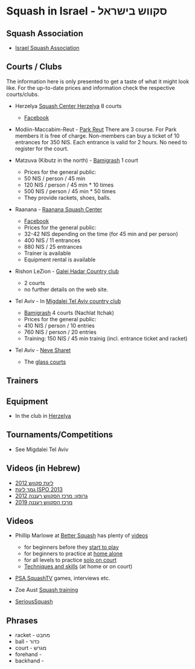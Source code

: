# Squash in Israel - סקווש בישראל


## Squash Association

* [Israel Squash Association](https://www.squashisrael.co.il/)

## Courts / Clubs

The information here is only presented to get a taste of what it might look like. For the up-to-date prices and information
check the respective courts/clubs.

* Herzelya [Squash Center Herzelya](https://squash-il.co.il/) 8 courts
    * [Facebook](https://www.facebook.com/israelsquash)

* Modiin-Maccabim-Reut - [Park Reut](https://www.reutpark.co.il/article.aspx?id=62423&catid=62419)
There are 3 course. For Park members it is free of charge. Non-members can buy a ticket of 10 entrances for 350 NIS.
Each entrance is valid for 2 hours. No need to register for the court.

* Matzuva (Kibutz in the north) - [Bamigrash](http://www.bamigrash.com/) 1 court
    * Prices for the general public:
    * 50 NIS / person / 45 min
    * 120 NIS / person / 45 min * 10 times
    * 500 NIS / person / 45 min * 50 times
    * They provide rackets, shoes, balls.

* Raanana - [Raanana Squash Center](https://www.raanana.muni.il/SquashComplex/Pages/default.aspx)
    * [Facebook](https://www.facebook.com/raananasquash)
    * Prices for the general public:
    * 32-42 NIS depending on the time (for 45 min and per person)
    * 400 NIS / 11 entrances
    * 880 NIS / 25 entrances
    * Trainer is available
    * Equipment rental is available

* Rishon LeZion - [Galei Hadar Country club](https://countryclub.co.il/%d7%a1%d7%a7%d7%95%d7%95%d7%a9/)
    * 2 courts
    * no further details on the web site.

* Tel Aviv - In [Migdalei Tel Aviv country club](https://countrymtlv.co.il/%d7%9e%d7%95%d7%a2%d7%93%d7%95%d7%9f-%d7%94%d7%a1%d7%a7%d7%95%d7%95%d7%a9/)
    * [Bamigrash](http://www.bamigrash.com/) 4 courts (Nachlat Itchak)
    * Prices for the general public:
    * 410 NIS / person / 10 entries
    * 760 NIS / person / 20 entries
    * Training: 150 NIS / 45 min trainig (incl. entrance ticket and racket)

* Tel Aviv - [Neve Sharet](https://www.tel-aviv.gov.il/Residents/CommunityAndSports/Pages/NeveSharet.aspx?IccID=64)
    * The [glass courts](https://www.squashisrael.co.il/glasscourtstlv)


## Trainers

## Equipment

* In the club in [Herzelya](https://squash-il.co.il/shop/category/)

## Tournaments/Competitions

* See Migdalei Tel Aviv

## Videos (in Hebrew)

* [ליגת סקווש 2012](https://www.youtube.com/watch?v=ve5B8vNLNa4)
* [גמר ליגת ISPO 2013](https://www.youtube.com/watch?v=lt7rJnQj2k8)
* [גרופון: מרכז הסקווש רעננה 2012](https://www.youtube.com/watch?v=HEKurjId-2M)
* [מרכז הסקווש רעננה 2019](https://www.youtube.com/watch?v=OMcd3gGZubQ)

## Videos

* Phillip Marlowe at [Better Squash](https://bettersquash.com/) has plenty of [videos](https://www.youtube.com/c/BetterSquash)
    * for beginners before they [start to play](https://www.youtube.com/playlist?list=PLSlfdwgI6MBnjp_EyyTy_wl6mGHMZdHxn)
    * for beginners to practice at [home alone](https://www.youtube.com/playlist?list=PLSlfdwgI6MBmhV6rF6FY15i5BkFeN-pb9)
    * for all levels to practice [solo on court](https://www.youtube.com/playlist?list=PLSlfdwgI6MBnMQXTTQDwH5DihTEclAQrX)
    * [Techniques and skills](https://www.youtube.com/playlist?list=PLSlfdwgI6MBmNN0Fu-1ip65P_AzRwxMTW) (at home or on court)

* [PSA SquashTV](https://www.youtube.com/psasquashtv) games, interviews etc.

* Zoe Aust [Squash training](https://www.youtube.com/playlist?list=PLcQhbSS33kOfc4Eu_JjT6Cmz7sqlzFrFI)

* [SeriousSquash](https://www.youtube.com/c/SeriousSquash)

## Phrases

* racket - מחבט
* ball - כדור
* court - מגרש
* forehand -
* backhand -


